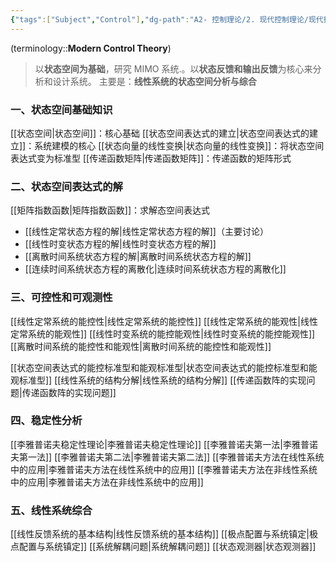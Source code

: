 ```yaml
---
{"tags":["Subject","Control"],"dg-path":"A2- 控制理论/2. 现代控制理论/现代控制理论.md","dg-pinned":true,"dg-publish":true,"permalink":"/A2- 控制理论/2. 现代控制理论/现代控制理论/","pinned":true,"dgPassFrontmatter":true,"noteIcon":"","created":"2024-12-03T17:16:58.000+08:00","updated":"2025-05-20T18:57:54.000+08:00"}
---
```



(terminology::**Modern Control Theory**)
> 以**状态空间为基础**，研究 MIMO 系统.。以**状态反馈和输出反馈**为核心来分析和设计系统。
> 主要是：**线性系统的状态空间分析与综合**

### 一、状态空间基础知识
[[状态空间\|状态空间]]：核心基础
[[状态空间表达式的建立\|状态空间表达式的建立]]：系统建模的核心
[[状态向量的线性变换\|状态向量的线性变换]]：将状态空间表达式变为标准型
[[传递函数矩阵\|传递函数矩阵]]：传递函数的矩阵形式
### 二、状态空间表达式的解
[[矩阵指数函数\|矩阵指数函数]]：求解态空间表达式
- [[线性定常状态方程的解\|线性定常状态方程的解]]（主要讨论）
- [[线性时变状态方程的解\|线性时变状态方程的解]]
- [[离散时间系统状态方程的解\|离散时间系统状态方程的解]]
- [[连续时间系统状态方程的离散化\|连续时间系统状态方程的离散化]]

### 三、可控性和可观测性
[[线性定常系统的能控性\|线性定常系统的能控性]]
[[线性定常系统的能观性\|线性定常系统的能观性]]
[[线性时变系统的能控能观性\|线性时变系统的能控能观性]]
[[离散时间系统的能控性和能观性\|离散时间系统的能控性和能观性]]

[[状态空间表达式的能控标准型和能观标准型\|状态空间表达式的能控标准型和能观标准型]]
[[线性系统的结构分解\|线性系统的结构分解]]
[[传递函数阵的实现问题\|传递函数阵的实现问题]]
### 四、稳定性分析
[[李雅普诺夫稳定性理论\|李雅普诺夫稳定性理论]]
[[李雅普诺夫第一法\|李雅普诺夫第一法]]
[[李雅普诺夫第二法\|李雅普诺夫第二法]]
[[李雅普诺夫方法在线性系统中的应用\|李雅普诺夫方法在线性系统中的应用]]
[[李雅普诺夫方法在非线性系统中的应用\|李雅普诺夫方法在非线性系统中的应用]]
### 五、线性系统综合
[[线性反馈系统的基本结构\|线性反馈系统的基本结构]]
[[极点配置与系统镇定\|极点配置与系统镇定]]
[[系统解耦问题\|系统解耦问题]]
[[状态观测器\|状态观测器]]

